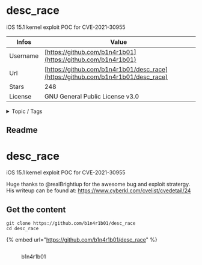 # desc_race

iOS 15.1 kernel exploit POC for CVE-2021-30955

| Infos    | Value                                                              |
| -------- | -------------------------------------------------------------------|
| Username | [https://github.com/b1n4r1b01](https://github.com/b1n4r1b01) |
| Url      | [https://github.com/b1n4r1b01/desc_race](https://github.com/b1n4r1b01/desc_race)                                               |
| Stars    | 248                                                          |
| License  | GNU General Public License v3.0                                                        |

<details>

<summary>Topic / Tags</summary>



</details>

## Readme

# desc_race
iOS 15.1 kernel exploit POC for CVE-2021-30955

Huge thanks to @realBrightiup for the awesome bug and exploit stratergy. His writeup can be found at: https://www.cyberkl.com/cvelist/cvedetail/24



## Get the content

```
git clone https://github.com/b1n4r1b01/desc_race
cd desc_race
```

{% embed url="https://github.com/b1n4r1b01/desc_race" %}

<figure><img src="https://avatars.githubusercontent.com/u/46951815?v=4" alt=""><figcaption><p>b1n4r1b01</p></figcaption></figure>
